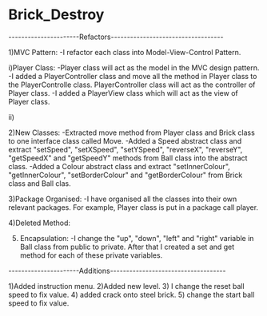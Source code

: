 # Brick_Destroy

----------------------Refactors-----------------------------------

1)MVC Pattern:
-I refactor each class into Model-View-Control Pattern.

i)Player Class:
-Player class will act as the model in the MVC design pattern.
-I added a PlayerController class and move all the method in Player
 class to the PlayerControlle class. PlayerController class will 
 act as the controller of Player class.
-I added a PlayerView class which will act as the view of Player
 class.

ii)

2)New Classes:
-Extracted move method from Player class and Brick class to one
 interface class called Move.
-Added a Speed abstract class and extract "setSpeed", "setXSpeed",
 "setYSpeed", "reverseX", "reverseY", "getSpeedX" and "getSpeedY" methods
 from Ball class into the abstract class.
-Added a Colour abstract class and extract "setInnerColour", "getInnerColour",
 "setBorderColour" and "getBorderColour" from Brick class and Ball clas.

3)Package Organised:
-I have organised all the classes into their own relevant packages.
 For example, Player class is put in a package call player.

4)Deleted Method:

5) Encapsulation:
-I change the "up", "down", "left" and "right" variable in Ball class
 from public to private. After that I created a set and get method for 
 each of these private variables.




----------------------Additions------------------------------------


1)Added instruction menu.
2)Added new level.
3) I change the reset ball speed to fix value.
4) added crack onto steel brick.
5) change the start ball speed to fix value.

